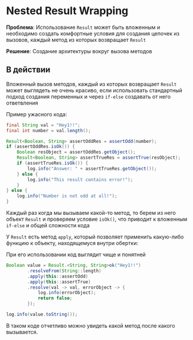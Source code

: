 # Nested Result Wrapping

**Проблема**: Использование `Result` может быть вложенным и необходимо создать комфортные
условия для создания цепочек из вызовов, каждый метод из которых возвращает `Result`

**Решение**: Создание архитектуры вокруг вызова методов

## В действии

Вложенный вызов методов, каждый из которых возвращает `Result` может выглядеть не очень красиво,
если использовать стандартный подход создания переменных и через `if-else` создавать от него
ответвления

Пример ужасного кода:
```java
final String val = "Hey1!!";
final int number = val.length();

Result<Boolean, String> assertOddRes = assertOdd(number);
if (assertOddRes.isOk()) {
    Boolean resObject = assertOddRes.getObject();
    Result<Boolean, String> assertTrueRes = assertTrue(resObject);
    if (assertTrueRes.isOk()) {
        log.info("Answer: " + assertTrueRes.getObject());
    } else {
        log.info("This result contains error!");
    }
} else {
    log.info("Number is not odd at all!");
}
```

Каждый раз когда мы вызываем какой-то метод, то берем из него объект `Result` и проверяем
условие `isOk()`, что приводит к вложенным `if-else` и общей сложности кода

У `Result` есть метод `apply`, который позволяет применить какую-либо функцию к объекту,
находящемуся внутри обертки:

При его использовании код выглядит чище и понятней

```java
Boolean value = Result.<String, String>ok("Hey1!!")
        .resolveFrom(String::length)
        .apply(this::assertOdd)
        .apply(this::assertTrue)
        .resolve(val -> val, errorObject -> {
            log.info(errorObject);
            return false;
        });

log.info(value.toString());
```

В таком коде отчетливо можно увидеть какой метод после какого вызывается. 